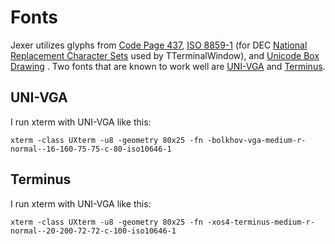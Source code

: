 Fonts
=====

Jexer utilizes glyphs from [Code Page 437](https://en.wikipedia.org/wiki/Code_page_437), [ISO 8859-1](https://en.wikipedia.org/wiki/ISO/IEC_8859-1) (for DEC [National Replacement Character Sets](https://en.wikipedia.org/wiki/National_Replacement_Character_Set) used by TTerminalWindow), and [Unicode Box Drawing](https://en.wikipedia.org/wiki/Box_Drawing_\(Unicode_block\)) .  Two fonts that are known to work well are [UNI-VGA](http://www.inp.nsk.su/~bolkhov/files/fonts/univga/) and [Terminus](http://terminus-font.sourceforge.net/).

UNI-VGA
-------

I run xterm with UNI-VGA like this:

```
xterm -class UXterm -u8 -geometry 80x25 -fn -bolkhov-vga-medium-r-normal--16-160-75-75-c-80-iso10646-1
```

Terminus
--------

I run xterm with UNI-VGA like this:

```
xterm -class UXterm -u8 -geometry 80x25 -fn -xos4-terminus-medium-r-normal--20-200-72-72-c-100-iso10646-1
```
